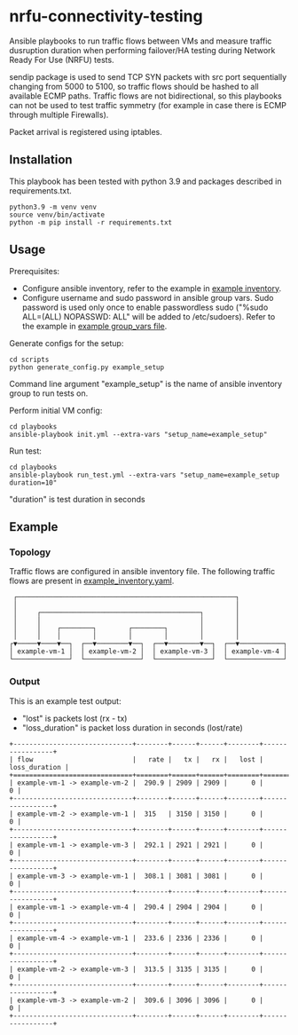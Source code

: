 # nrfu-connectivity-testing
Ansible playbooks to run traffic flows between VMs and measure traffic dusruption duration when performing failover/HA testing during Network Ready For Use (NRFU) tests. 

sendip package is used to send TCP SYN packets with src port sequentially changing from 5000 to 5100, so traffic flows should be hashed to all available ECMP paths. Traffic flows are not bidirectional, so this playbooks can not be used to test traffic symmetry (for example in case there is ECMP through multiple Firewalls).

Packet arrival is registered using iptables.

## Installation
This playbook has been tested with python 3.9 and packages described in requirements.txt.
```
python3.9 -m venv venv                                                                   
source venv/bin/activate
python -m pip install -r requirements.txt
```

## Usage
Prerequisites:
- Configure ansible inventory, refer to the example in [example inventory](inventory/example_inventory.yaml).
- Configure username and sudo password in ansible group vars. Sudo password is used only once to enable passwordless sudo ("%sudo ALL=(ALL) NOPASSWD: ALL" will be added to /etc/sudoers). Refer to the example in [example group_vars file](inventory/example_inventory.yaml).


Generate configs for the setup:
```
cd scripts
python generate_config.py example_setup
```
Command line argument "example_setup" is the name of ansible inventory group to run tests on.

Perform initial VM config:
```
cd playbooks
ansible-playbook init.yml --extra-vars "setup_name=example_setup"
```

Run test:
```
cd playbooks
ansible-playbook run_test.yml --extra-vars "setup_name=example_setup duration=10"
```
"duration" is test duration in seconds

## Example
### Topology
Traffic flows are configured in ansible inventory file. The following traffic flows are present in [example_inventory.yaml](inventory/example_inventory.yaml).
```
 ┌───────────────────────────────────────────────────────┐
 │                                                       │
 │     ┌────────────────────────────────────────┐        │
 │     │                                        │        │
 │     │    ┌────────┐        ┌────────┐        │        │
 │     │    │        │        │        │        │        │
┌▼─────▼────▼──┐  ┌──▼────────▼──┐  ┌──▼────────▼──┐  ┌──▼───────────┐
│ example-vm-1 │  │ example-vm-2 │  │ example-vm-3 │  │ example-vm-4 │
└──────────────┘  └──────────────┘  └──────────────┘  └──────────────┘
```

### Output
This is an example test output:
- "lost" is packets lost (rx - tx)
- "loss_duration" is packet loss duration in seconds (lost/rate)
```
+------------------------------+--------+------+------+--------+-----------------+
| flow                         |   rate |   tx |   rx |   lost |   loss_duration |
+==============================+========+======+======+========+=================+
| example-vm-1 -> example-vm-2 |  290.9 | 2909 | 2909 |      0 |               0 |
+------------------------------+--------+------+------+--------+-----------------+
| example-vm-2 -> example-vm-1 |  315   | 3150 | 3150 |      0 |               0 |
+------------------------------+--------+------+------+--------+-----------------+
| example-vm-1 -> example-vm-3 |  292.1 | 2921 | 2921 |      0 |               0 |
+------------------------------+--------+------+------+--------+-----------------+
| example-vm-3 -> example-vm-1 |  308.1 | 3081 | 3081 |      0 |               0 |
+------------------------------+--------+------+------+--------+-----------------+
| example-vm-1 -> example-vm-4 |  290.4 | 2904 | 2904 |      0 |               0 |
+------------------------------+--------+------+------+--------+-----------------+
| example-vm-4 -> example-vm-1 |  233.6 | 2336 | 2336 |      0 |               0 |
+------------------------------+--------+------+------+--------+-----------------+
| example-vm-2 -> example-vm-3 |  313.5 | 3135 | 3135 |      0 |               0 |
+------------------------------+--------+------+------+--------+-----------------+
| example-vm-3 -> example-vm-2 |  309.6 | 3096 | 3096 |      0 |               0 |
+------------------------------+--------+------+------+--------+-----------------+
```
